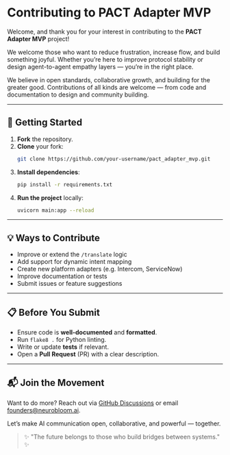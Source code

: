 
# Contributing to PACT Adapter MVP

Welcome, and thank you for your interest in contributing to the **PACT Adapter MVP** project!

We welcome those who want to reduce frustration, increase flow, and build something joyful. Whether you’re here to improve protocol stability or design agent-to-agent empathy layers — you’re in the right place.

We believe in open standards, collaborative growth, and building for the greater good. Contributions of all kinds are welcome — from code and documentation to design and community building.

---

## 🚀 Getting Started

1. **Fork** the repository.
2. **Clone** your fork:
   ```bash
   git clone https://github.com/your-username/pact_adapter_mvp.git
   ```
3. **Install dependencies**:
   ```bash
   pip install -r requirements.txt
   ```
4. **Run the project** locally:
   ```bash
   uvicorn main:app --reload
   ```

---

## 💡 Ways to Contribute

- Improve or extend the `/translate` logic
- Add support for dynamic intent mapping
- Create new platform adapters (e.g. Intercom, ServiceNow)
- Improve documentation or tests
- Submit issues or feature suggestions

---

## 📋 Before You Submit

- Ensure code is **well-documented** and **formatted**.
- Run `flake8 .` for Python linting.
- Write or update **tests** if relevant.
- Open a **Pull Request** (PR) with a clear description.

---

## 📬 Join the Movement

Want to do more? Reach out via [GitHub Discussions](https://github.com/aknbloom/pact_adapter_mvp/discussions) or email founders@neurobloom.ai.

Let’s make AI communication open, collaborative, and powerful — together.

> ✨ "The future belongs to those who build bridges between systems." ✨
